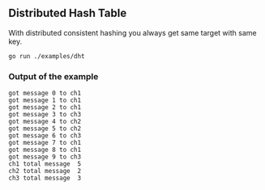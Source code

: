 ## Distributed Hash Table
With distributed consistent hashing you always get same target with same key.

```shell script 
go run ./examples/dht
```

### Output of the example
```shell script
got message 0 to ch1
got message 1 to ch1
got message 2 to ch1
got message 3 to ch3
got message 4 to ch2
got message 5 to ch2
got message 6 to ch3
got message 7 to ch1
got message 8 to ch1
got message 9 to ch3
ch1 total message  5
ch2 total message  2
ch3 total message  3
```